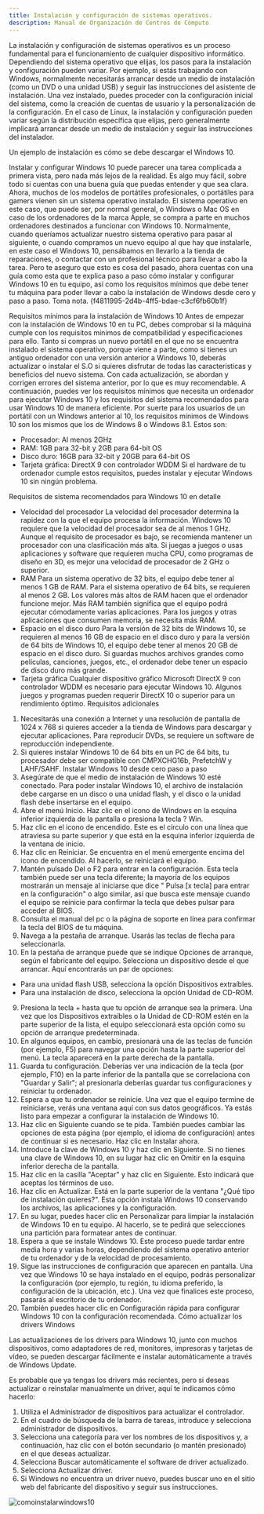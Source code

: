 ```yaml
---
title: Instalación y configuración de sistemas operativos.
description: Manual de Organización de Centros de Cómputo
---
```


La instalación y configuración de sistemas operativos es un proceso fundamental para el funcionamiento de cualquier dispositivo informático. Dependiendo del sistema operativo que elijas, los pasos para la instalación y configuración pueden variar. 
Por ejemplo, si estás trabajando con Windows, normalmente necesitarás arrancar desde un medio de instalación (como un DVD o una unidad USB) y seguir las instrucciones del asistente de instalación. Una vez instalado, puedes proceder con la configuración inicial del sistema, como la creación de cuentas de usuario y la personalización de la configuración.
En el caso de Linux, la instalación y configuración pueden variar según la distribución específica que elijas, pero generalmente implicará arrancar desde un medio de instalación y seguir las instrucciones del instalador.

Un ejemplo de instalación es cómo se debe descargar el Windows 10.

Instalar y configurar Windows 10 puede parecer una tarea complicada a primera vista, pero nada más lejos de la realidad. Es algo muy fácil, sobre todo si cuentas con una buena guía que puedas entender y que sea clara.
Ahora, muchos de los modelos de portátiles profesionales, o portátiles para gamers vienen sin un sistema operativo instalado. El sistema operativo en este caso, que puede ser, por normal general, o Windows o Mac OS en caso de los ordenadores de la marca Apple, se compra a parte en muchos ordenadores destinados a funcionar con Windows 10.
Normalmente, cuando queríamos actualizar nuestro sistema operativo para pasar al siguiente, o cuando compramos un nuevo equipo al que hay que instalarle, en este caso el Windows 10, pensábamos en llevarlo a la tienda de reparaciones, o contactar con un profesional técnico para llevar a cabo la tarea. Pero te aseguro que esto es cosa del pasado, ahora cuentas con una guía como esta que te explica paso a paso cómo instalar y configurar Windows 10 en tu equipo, así como los requisitos mínimos que debe tener tu máquina para poder llevar a cabo la instalación de Windows desde cero y paso a paso. Toma nota.
{f4811995-2d4b-4ff5-bdae-c3cf6fb60b1f}

Requisitos mínimos para la instalación de Windows 10
Antes de empezar con la instalación de Windows 10 en tu PC, debes comprobar si la máquina cumple con los requisitos mínimos de compatibilidad y especificaciones para ello. Tanto si compras un nuevo portátil en el que no se encuentra instalado el sistema operativo, porque viene a parte, como si tienes un antiguo ordenador con una versión anterior a Windows 10, deberás actualizar o instalar el S.O si quieres disfrutar de todas las características y beneficios del nuevo sistema.
Con cada actualización, se abordan y corrigen errores del sistema anterior, por lo que es muy recomendable. A continuación, puedes ver los requisitos mínimos que necesita un ordenador para ejecutar Windows 10 y los requisitos del sistema recomendados para usar Windows 10 de manera eficiente.
Por suerte para los usuarios de un portátil con un Windows anterior al 10, los requisitos mínimos de Windows 10 son los mismos que los de Windows 8 o Windows 8.1. Estos son:
- Procesador: Al menos 2GHz
- RAM: 1GB para 32-bit y 2GB para 64-bit OS
- Disco duro: 16GB para 32-bit y 20GB para 64-bit OS
- Tarjeta gráfica: DirectX 9 con controlador WDDM
Si el hardware de tu ordenador cumple estos requisitos, puedes instalar y ejecutar Windows 10 sin ningún problema.

Requisitos de sistema recomendados para Windows 10 en detalle
- Velocidad del procesador La velocidad del procesador determina la rapidez con la que el equipo procesa la información. Windows 10 requiere que la velocidad del procesador sea de al menos 1 GHz. Aunque el requisito de procesador es bajo, se recomienda mantener un procesador con una clasificación más alta. Si juegas a juegos o usas aplicaciones y software que requieren mucha CPU, como programas de diseño en 3D, es mejor una velocidad de procesador de 2 GHz o superior.
- RAM Para un sistema operativo de 32 bits, el equipo debe tener al menos 1 GB de RAM. Para el sistema operativo de 64 bits, se requieren al menos 2 GB. Los valores más altos de RAM hacen que el ordenador funcione mejor. Más RAM también significa que el equipo podrá ejecutar cómodamente varias aplicaciones. Para los juegos y otras aplicaciones que consumen memoria, se necesita más RAM.
- Espacio en el disco duro Para la versión de 32 bits de Windows 10, se requieren al menos 16 GB de espacio en el disco duro y para la versión de 64 bits de Windows 10, el equipo debe tener al menos 20 GB de espacio en el disco duro. Si guardas muchos archivos grandes como películas, canciones, juegos, etc., el ordenador debe tener un espacio de disco duro más grande.
- Tarjeta gráfica Cualquier dispositivo gráfico Microsoft DirectX 9 con controlador WDDM es necesario para ejecutar Windows 10. Algunos juegos y programas pueden requerir DirectX 10 o superior para un rendimiento óptimo.
Requisitos adicionales
1.	Necesitarás una conexión a Internet y una resolución de pantalla de 1024 x 768 si quieres acceder a la tienda de Windows para descargar y ejecutar aplicaciones. Para reproducir DVDs, se requiere un software de reproducción independiente.
2.	Si quieres instalar Windows 10 de 64 bits en un PC de 64 bits, tu procesador debe ser compatible con CMPXCHG16b, PrefetchW y LAHF/SAHF.
Instalar Windows 10 desde cero paso a paso
1.	Asegúrate de que el medio de instalación de Windows 10 esté conectado. Para poder instalar Windows 10, el archivo de instalación debe cargarse en un disco o una unidad flash, y el disco o la unidad flash debe insertarse en el equipo.
2.	Abre el menú Inicio. Haz clic en el icono de Windows en la esquina inferior izquierda de la pantalla o presiona la tecla ? Win.
3.	Haz clic en el icono de encendido. Este es el círculo con una línea que atraviesa su parte superior y que está en la esquina inferior izquierda de la ventana de inicio.
4.	Haz clic en Reiniciar. Se encuentra en el menú emergente encima del icono de encendido. Al hacerlo, se reiniciará el equipo.
5.	Mantén pulsado Del o F2 para entrar en la configuración. Esta tecla también puede ser una tecla diferente; la mayoría de los equipos mostrarán un mensaje al iniciarse que dice " Pulsa [x tecla] para entrar en la configuración" o algo similar, así que busca este mensaje cuando el equipo se reinicie para confirmar la tecla que debes pulsar para acceder al BIOS.
6.	Consulta el manual del pc o la página de soporte en línea para confirmar la tecla del BIOS de tu máquina.
7.	Navega a la pestaña de arranque. Usarás las teclas de flecha para seleccionarla.
8.	En la pestaña de arranque puede que se indique Opciones de arranque, según el fabricante del equipo. Selecciona un dispositivo desde el que arrancar. Aquí encontrarás un par de opciones:
- Para una unidad flash USB, selecciona la opción Dispositivos extraíbles.
- Para una instalación de disco, selecciona la opción Unidad de CD-ROM.
9.	Presiona la tecla + hasta que tu opción de arranque sea la primera. Una vez que los Dispositivos extraíbles o la Unidad de CD-ROM estén en la parte superior de la lista, el equipo seleccionará esta opción como su opción de arranque predeterminada.
10.	En algunos equipos, en cambio, presionará una de las teclas de función (por ejemplo, F5) para navegar una opción hasta la parte superior del menú. La tecla aparecerá en la parte derecha de la pantalla.
11.	Guarda tu configuración. Deberías ver una indicación de la tecla (por ejemplo, F10) en la parte inferior de la pantalla que se correlaciona con "Guardar y Salir"; al presionarla deberías guardar tus configuraciones y reiniciar tu ordenador.
12.	Espera a que tu ordenador se reinicie. Una vez que el equipo termine de reiniciarse, verás una ventana aquí con sus datos geográficos. Ya estás listo para empezar a configurar la instalación de Windows 10.
13.	Haz clic en Siguiente cuando se te pida. También puedes cambiar las opciones de esta página (por ejemplo, el idioma de configuración) antes de continuar si es necesario. Haz clic en Instalar ahora.
14.	Introduce la clave de Windows 10 y haz clic en Siguiente. Si no tienes una clave de Windows 10, en su lugar haz clic en Omitir en la esquina inferior derecha de la pantalla.
15.	Haz clic en la casilla "Aceptar" y haz clic en Siguiente. Esto indicará que aceptas los términos de uso.
16.	Haz clic en Actualizar. Está en la parte superior de la ventana "¿Qué tipo de instalación quieres?". Esta opción instala Windows 10 conservando los archivos, las aplicaciones y la configuración.
17.	En su lugar, puedes hacer clic en Personalizar para limpiar la instalación de Windows 10 en tu equipo. Al hacerlo, se te pedirá que selecciones una partición para formatear antes de continuar.
18.	Espera a que se instale Windows 10. Este proceso puede tardar entre media hora y varias horas, dependiendo del sistema operativo anterior de tu ordenador y de la velocidad de procesamiento.
19.	Sigue las instrucciones de configuración que aparecen en pantalla. Una vez que Windows 10 se haya instalado en el equipo, podrás personalizar la configuración (por ejemplo, tu región, tu idioma preferido, la configuración de la ubicación, etc.). Una vez que finalices este proceso, pasarás al escritorio de tu ordenador.
20.	También puedes hacer clic en Configuración rápida para configurar Windows 10 con la configuración recomendada.
Cómo actualizar los drivers Windows

Las actualizaciones de los drivers para Windows 10, junto con muchos dispositivos, como adaptadores de red, monitores, impresoras y tarjetas de vídeo, se pueden descargar fácilmente e instalar automáticamente a través de Windows Update.

Es probable que ya tengas los drivers más recientes, pero si deseas actualizar o reinstalar manualmente un driver, aquí te indicamos cómo hacerlo:
1.	Utiliza el Administrador de dispositivos para actualizar el controlador.
2.	En el cuadro de búsqueda de la barra de tareas, introduce y selecciona administrador de dispositivos.
3.	Selecciona una categoría para ver los nombres de los dispositivos y, a continuación, haz clic con el botón secundario (o mantén presionado) en el que deseas actualizar.
4.	Selecciona Buscar automáticamente el software de driver actualizado.
5.	Selecciona Actualizar driver.
6.	Si Windows no encuentra un driver nuevo, puedes buscar uno en el sitio web del fabricante del dispositivo y seguir sus instrucciones.

![comoinstalarwindows10](https://manualcc.eloychavez.dev/comoinstalarwindows10.webp)
